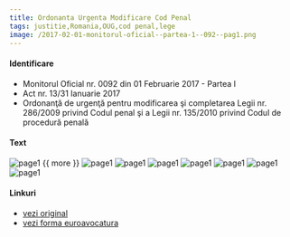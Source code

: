 ```yaml
---
title: Ordonanta Urgenta Modificare Cod Penal
tags: justitie,Romania,OUG,cod penal,lege
image: /2017-02-01-monitorul-oficial--partea-1--092--pag1.png
---
```


#### Identificare
 - Monitorul Oficial nr. 0092 din 01 Februarie 2017 - Partea I
 - Act nr. 13/31 Ianuarie 2017
 - Ordonanţă de urgenţă pentru modificarea şi completarea Legii nr. 286/2009 privind Codul penal şi a Legii nr. 135/2010 privind Codul de procedură penală

#### Text
![page1](/2017-02-01-monitorul-oficial--partea-1--092--pag1.png)
{{ more }}
![page1](/2017-02-01-monitorul-oficial--partea-1--092--pag2.png)
![page1](/2017-02-01-monitorul-oficial--partea-1--092--pag3.png)
![page1](/2017-02-01-monitorul-oficial--partea-1--092--pag4.png)
![page1](/2017-02-01-monitorul-oficial--partea-1--092--pag5.png)
![page1](/2017-02-01-monitorul-oficial--partea-1--092--pag6.png)
![page1](/2017-02-01-monitorul-oficial--partea-1--092--pag7.png)
![page1](/2017-02-01-monitorul-oficial--partea-1--092--pag8.png)

#### Linkuri
- [vezi original](http://www.monitoruloficial.ro/emonitornew/emonviewmof.php?fid=MS43NTM3OTA5MDEzNjM5RSszMA==)
- [vezi forma euroavocatura](http://www.euroavocatura.ro/legislatie/1269/OUG_13_2017_privind_modificarea_Codului_Penal_si_a_Codului_de_procedura_penala)
